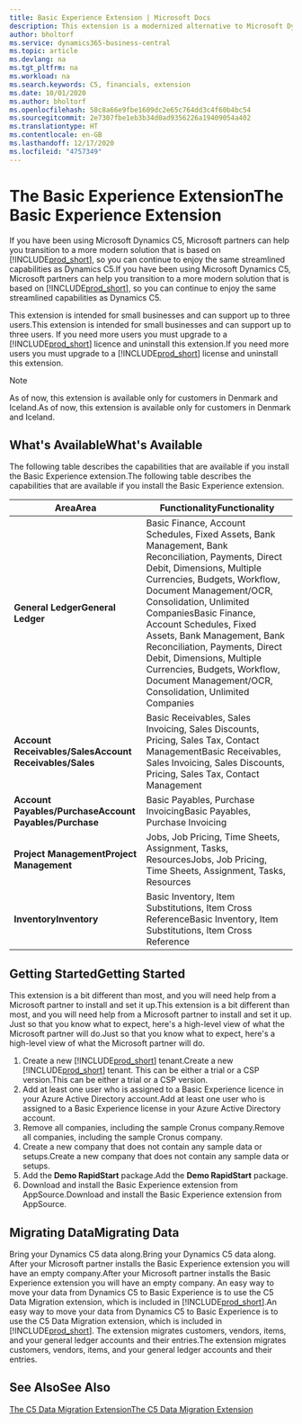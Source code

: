 ```yaml
---
title: Basic Experience Extension | Microsoft Docs
description: This extension is a modernized alternative to Microsoft Dynamics C5.
author: bholtorf
ms.service: dynamics365-business-central
ms.topic: article
ms.devlang: na
ms.tgt_pltfrm: na
ms.workload: na
ms.search.keywords: C5, financials, extension
ms.date: 10/01/2020
ms.author: bholtorf
ms.openlocfilehash: 58c8a66e9fbe1609dc2e65c764dd3c4f60b4bc54
ms.sourcegitcommit: 2e7307fbe1eb3b34d0ad9356226a19409054a402
ms.translationtype: HT
ms.contentlocale: en-GB
ms.lasthandoff: 12/17/2020
ms.locfileid: "4757349"
---
```

# <a name="the-basic-experience-extension"></a><span data-ttu-id="d6a48-103">The Basic Experience Extension</span><span class="sxs-lookup"><span data-stu-id="d6a48-103">The Basic Experience Extension</span></span>
<span data-ttu-id="d6a48-104">If you have been using Microsoft Dynamics C5, Microsoft partners can help you transition to a more modern solution that is based on [!INCLUDE[prod_short](includes/prod_short.md)], so you can continue to enjoy the same streamlined capabilities as Dynamics C5.</span><span class="sxs-lookup"><span data-stu-id="d6a48-104">If you have been using Microsoft Dynamics C5, Microsoft partners can help you transition to a more modern solution that is based on [!INCLUDE[prod_short](includes/prod_short.md)], so you can continue to enjoy the same streamlined capabilities as Dynamics C5.</span></span>

<span data-ttu-id="d6a48-105">This extension is intended for small businesses and can support up to three users.</span><span class="sxs-lookup"><span data-stu-id="d6a48-105">This extension is intended for small businesses and can support up to three users.</span></span> <span data-ttu-id="d6a48-106">If you need more users you must upgrade to a [!INCLUDE[prod_short](includes/prod_short.md)] licence and uninstall this extension.</span><span class="sxs-lookup"><span data-stu-id="d6a48-106">If you need more users you must upgrade to a [!INCLUDE[prod_short](includes/prod_short.md)] license and uninstall this extension.</span></span>

> [!NOTE]
> <span data-ttu-id="d6a48-107">As of now, this extension is available only for customers in Denmark and Iceland.</span><span class="sxs-lookup"><span data-stu-id="d6a48-107">As of now, this extension is available only for customers in Denmark and Iceland.</span></span> 

## <a name="whats-available"></a><span data-ttu-id="d6a48-108">What's Available</span><span class="sxs-lookup"><span data-stu-id="d6a48-108">What's Available</span></span>
<span data-ttu-id="d6a48-109">The following table describes the capabilities that are available if you install the Basic Experience extension.</span><span class="sxs-lookup"><span data-stu-id="d6a48-109">The following table describes the capabilities that are available if you install the Basic Experience extension.</span></span>

|<span data-ttu-id="d6a48-110">Area</span><span class="sxs-lookup"><span data-stu-id="d6a48-110">Area</span></span>  |<span data-ttu-id="d6a48-111">Functionality</span><span class="sxs-lookup"><span data-stu-id="d6a48-111">Functionality</span></span>  |
|---------|---------|
|<span data-ttu-id="d6a48-112">**General Ledger**</span><span class="sxs-lookup"><span data-stu-id="d6a48-112">**General Ledger**</span></span> |<span data-ttu-id="d6a48-113">Basic Finance, Account Schedules, Fixed Assets, Bank Management, Bank Reconciliation, Payments, Direct Debit, Dimensions, Multiple Currencies, Budgets, Workflow, Document Management/OCR, Consolidation, Unlimited Companies</span><span class="sxs-lookup"><span data-stu-id="d6a48-113">Basic Finance, Account Schedules, Fixed Assets, Bank Management, Bank Reconciliation, Payments, Direct Debit, Dimensions, Multiple Currencies, Budgets, Workflow, Document Management/OCR, Consolidation, Unlimited Companies</span></span>|
|<span data-ttu-id="d6a48-114">**Account Receivables/Sales**</span><span class="sxs-lookup"><span data-stu-id="d6a48-114">**Account Receivables/Sales**</span></span> |<span data-ttu-id="d6a48-115">Basic Receivables, Sales Invoicing, Sales Discounts, Pricing, Sales Tax, Contact Management</span><span class="sxs-lookup"><span data-stu-id="d6a48-115">Basic Receivables, Sales Invoicing, Sales Discounts, Pricing, Sales Tax, Contact Management</span></span> |
|<span data-ttu-id="d6a48-116">**Account Payables/Purchase**</span><span class="sxs-lookup"><span data-stu-id="d6a48-116">**Account Payables/Purchase**</span></span> |<span data-ttu-id="d6a48-117">Basic Payables, Purchase Invoicing</span><span class="sxs-lookup"><span data-stu-id="d6a48-117">Basic Payables, Purchase Invoicing</span></span> |
|<span data-ttu-id="d6a48-118">**Project Management**</span><span class="sxs-lookup"><span data-stu-id="d6a48-118">**Project Management**</span></span> |<span data-ttu-id="d6a48-119">Jobs, Job Pricing, Time Sheets, Assignment, Tasks, Resources</span><span class="sxs-lookup"><span data-stu-id="d6a48-119">Jobs, Job Pricing, Time Sheets, Assignment, Tasks, Resources</span></span> |
|<span data-ttu-id="d6a48-120">**Inventory**</span><span class="sxs-lookup"><span data-stu-id="d6a48-120">**Inventory**</span></span> |<span data-ttu-id="d6a48-121">Basic Inventory, Item Substitutions, Item Cross Reference</span><span class="sxs-lookup"><span data-stu-id="d6a48-121">Basic Inventory, Item Substitutions, Item Cross Reference</span></span> |

## <a name="getting-started"></a><span data-ttu-id="d6a48-122">Getting Started</span><span class="sxs-lookup"><span data-stu-id="d6a48-122">Getting Started</span></span>
<span data-ttu-id="d6a48-123">This extension is a bit different than most, and you will need help from a Microsoft partner to install and set it up.</span><span class="sxs-lookup"><span data-stu-id="d6a48-123">This extension is a bit different than most, and you will need help from a Microsoft partner to install and set it up.</span></span> <span data-ttu-id="d6a48-124">Just so that you know what to expect, here's a high-level view of what the Microsoft partner will do.</span><span class="sxs-lookup"><span data-stu-id="d6a48-124">Just so that you know what to expect, here's a high-level view of what the Microsoft partner will do.</span></span>

1. <span data-ttu-id="d6a48-125">Create a new [!INCLUDE[prod_short](includes/prod_short.md)] tenant.</span><span class="sxs-lookup"><span data-stu-id="d6a48-125">Create a new [!INCLUDE[prod_short](includes/prod_short.md)] tenant.</span></span> <span data-ttu-id="d6a48-126">This can be either a trial or a CSP version.</span><span class="sxs-lookup"><span data-stu-id="d6a48-126">This can be either a trial or a CSP version.</span></span>
2. <span data-ttu-id="d6a48-127">Add at least one user who is assigned to a Basic Experience licence in your Azure Active Directory account.</span><span class="sxs-lookup"><span data-stu-id="d6a48-127">Add at least one user who is assigned to a Basic Experience license in your Azure Active Directory account.</span></span>
3. <span data-ttu-id="d6a48-128">Remove all companies, including the sample Cronus company.</span><span class="sxs-lookup"><span data-stu-id="d6a48-128">Remove all companies, including the sample Cronus company.</span></span>
4. <span data-ttu-id="d6a48-129">Create a new company that does not contain any sample data or setups.</span><span class="sxs-lookup"><span data-stu-id="d6a48-129">Create a new company that does not contain any sample data or setups.</span></span>
5. <span data-ttu-id="d6a48-130">Add the **Demo RapidStart** package.</span><span class="sxs-lookup"><span data-stu-id="d6a48-130">Add the **Demo RapidStart** package.</span></span> <!--what does the pockage contain?-->
6. <span data-ttu-id="d6a48-131">Download and install the Basic Experience extension from AppSource.</span><span class="sxs-lookup"><span data-stu-id="d6a48-131">Download and install the Basic Experience extension from AppSource.</span></span>

## <a name="migrating-data"></a><span data-ttu-id="d6a48-132">Migrating Data</span><span class="sxs-lookup"><span data-stu-id="d6a48-132">Migrating Data</span></span>
<span data-ttu-id="d6a48-133">Bring your Dynamics C5 data along.</span><span class="sxs-lookup"><span data-stu-id="d6a48-133">Bring your Dynamics C5 data along.</span></span> <span data-ttu-id="d6a48-134">After your Microsoft partner installs the Basic Experience extension you will have an empty company.</span><span class="sxs-lookup"><span data-stu-id="d6a48-134">After your Microsoft partner installs the Basic Experience extension you will have an empty company.</span></span> <span data-ttu-id="d6a48-135">An easy way to move your data from Dynamics C5 to Basic Experience is to use the C5 Data Migration extension, which is included in [!INCLUDE[prod_short](includes/prod_short.md)].</span><span class="sxs-lookup"><span data-stu-id="d6a48-135">An easy way to move your data from Dynamics C5 to Basic Experience is to use the C5 Data Migration extension, which is included in [!INCLUDE[prod_short](includes/prod_short.md)].</span></span> <span data-ttu-id="d6a48-136">The extension migrates customers, vendors, items, and your general ledger accounts and their entries.</span><span class="sxs-lookup"><span data-stu-id="d6a48-136">The extension migrates customers, vendors, items, and your general ledger accounts and their entries.</span></span>

## <a name="see-also"></a><span data-ttu-id="d6a48-137">See Also</span><span class="sxs-lookup"><span data-stu-id="d6a48-137">See Also</span></span>
[<span data-ttu-id="d6a48-138">The C5 Data Migration Extension</span><span class="sxs-lookup"><span data-stu-id="d6a48-138">The C5 Data Migration Extension</span></span>](ui-extensions-c5-data-migration.md)
